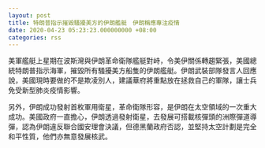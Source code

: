 ```yaml
---
layout: post
title: 特朗普指示摧毀騷擾美方的伊朗艦艇　伊朗稱應專注疫情
date: 2020-04-23 05:23:23.000000000 +08:00
categories: rss
---
```


美軍艦艇上星期在波斯灣與伊朗革命衛隊艦艇對峙，令美伊關係轉趨緊張，美國總統特朗普指示海軍，摧毀所有騷擾美方船隻的伊朗艦艇。伊朗武裝部隊發言人回應說，美國現時要做的不是欺凌別人，建議華府將重點放在拯救自己的軍隊，讓士兵免受新型肺炎疫情影響。

另外，伊朗成功發射首枚軍用衛星，革命衛隊形容，是伊朗在太空領域的一次重大成功。美國政府一直擔心，伊朗透過發射衛星，去發展可搭載核彈頭的洲際彈道導彈，認為伊朗違反聯合國安理會決議，但德黑蘭政府否認，並堅持太空計劃是完全和平性質，他們亦無意發展核武。
